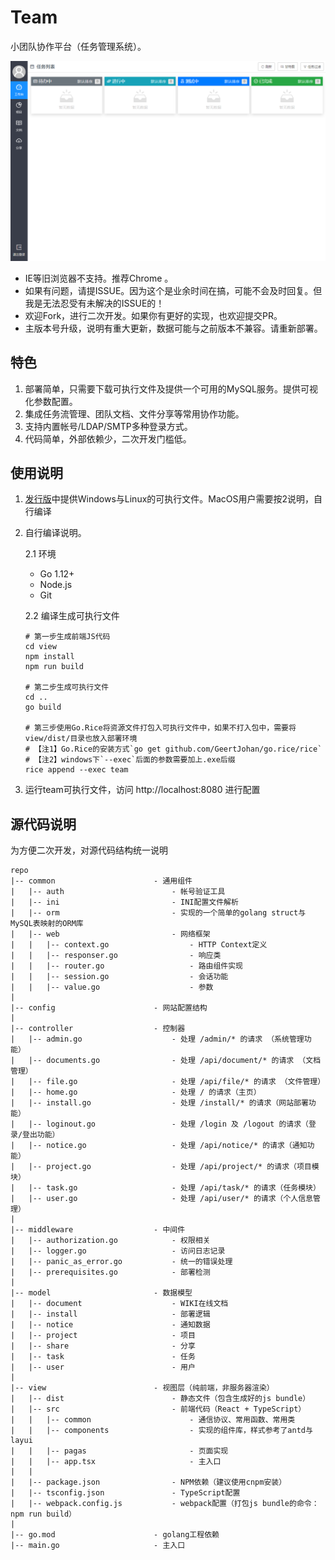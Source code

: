 # Team

小团队协作平台（任务管理系统）。 

![预览](./screenshot.png)

* IE等旧浏览器不支持。推荐Chrome 。
* 如果有问题，请提ISSUE。因为这个是业余时间在搞，可能不会及时回复。但我是无法忍受有未解决的ISSUE的！  
* 欢迎Fork，进行二次开发。如果你有更好的实现，也欢迎提交PR。
* 主版本号升级，说明有重大更新，数据可能与之前版本不兼容。请重新部署。  

## 特色

1. 部署简单，只需要下载可执行文件及提供一个可用的MySQL服务。提供可视化参数配置。
2. 集成任务流管理、团队文档、文件分享等常用协作功能。
3. 支持内置帐号/LDAP/SMTP多种登录方式。
4. 代码简单，外部依赖少，二次开发门槛低。

## 使用说明

1. [发行版](https://gitee.com/love_linger/Team/releases)中提供Windows与Linux的可执行文件。MacOS用户需要按2说明，自行编译

2. 自行编译说明。  

    2.1 环境

    * Go 1.12+  
    * Node.js
    * Git  

    2.2 编译生成可执行文件

    ```shell
    # 第一步生成前端JS代码
    cd view
    npm install
    npm run build

    # 第二步生成可执行文件
    cd ..
    go build

    # 第三步使用Go.Rice将资源文件打包入可执行文件中，如果不打入包中，需要将view/dist/目录也放入部署环境
    # 【注1】Go.Rice的安装方式`go get github.com/GeertJohan/go.rice/rice`
    # 【注2】windows下`--exec`后面的参数需要加上.exe后缀
    rice append --exec team
    ```

3. 运行team可执行文件，访问 http://localhost:8080 进行配置

## 源代码说明

为方便二次开发，对源代码结构统一说明

    repo
    |-- common                      - 通用组件
    |   |-- auth                        - 帐号验证工具
    |   |-- ini                         - INI配置文件解析
    |   |-- orm                         - 实现的一个简单的golang struct与MySQL表映射的ORM库
    |   |-- web                         - 网络框架
    |   |   |-- context.go                  - HTTP Context定义
    |   |   |-- responser.go                - 响应类
    |   |   |-- router.go                   - 路由组件实现
    |   |   |-- session.go                  - 会话功能
    |   |   |-- value.go                    - 参数
    |
    |-- config                      - 网站配置结构
    |
    |-- controller                  - 控制器
    |   |-- admin.go                    - 处理 /admin/* 的请求 （系统管理功能）
    |   |-- documents.go                - 处理 /api/document/* 的请求 （文档管理）
    |   |-- file.go                     - 处理 /api/file/* 的请求 （文件管理）
    |   |-- home.go                     - 处理 / 的请求（主页）
    |   |-- install.go                  - 处理 /install/* 的请求（网站部署功能）
    |   |-- loginout.go                 - 处理 /login 及 /logout 的请求（登录/登出功能）
    |   |-- notice.go                   - 处理 /api/notice/* 的请求（通知功能）
    |   |-- project.go                  - 处理 /api/project/* 的请求（项目模块）
    |   |-- task.go                     - 处理 /api/task/* 的请求（任务模块）
    |   |-- user.go                     - 处理 /api/user/* 的请求（个人信息管理）
    |
    |-- middleware                  - 中间件
    |   |-- authorization.go            - 权限相关
    |   |-- logger.go                   - 访问日志记录
    |   |-- panic_as_error.go           - 统一的错误处理
    |   |-- prerequisites.go            - 部署检测
    |
    |-- model                       - 数据模型
    |   |-- document                    - WIKI在线文档
    |   |-- install                     - 部署逻辑
    |   |-- notice                      - 通知数据
    |   |-- project                     - 项目
    |   |-- share                       - 分享
    |   |-- task                        - 任务
    |   |-- user                        - 用户
    |
    |-- view                        - 视图层（纯前端，非服务器渲染）
    |   |-- dist                        - 静态文件（包含生成好的js bundle）
    |   |-- src                         - 前端代码（React + TypeScript）
    |   |   |-- common                      - 通信协议、常用函数、常用类
    |   |   |-- components                  - 实现的组件库，样式参考了antd与layui
    |   |   |-- pagas                       - 页面实现
    |   |   |-- app.tsx                     - 主入口
    |   |
    |   |-- package.json                - NPM依赖（建议使用cnpm安装）
    |   |-- tsconfig.json               - TypeScript配置
    |   |-- webpack.config.js           - webpack配置（打包js bundle的命令：npm run build）
    |
    |-- go.mod                      - golang工程依赖
    |-- main.go                     - 主入口







